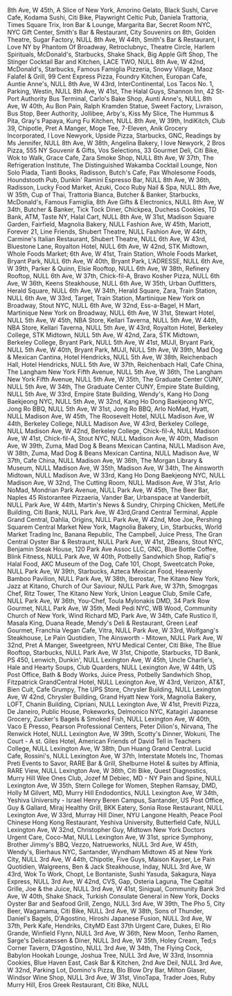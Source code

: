 8th Ave, W 45th, A Slice of New York, Amorino Gelato, Black Sushi, Carve Cafe, Kodama Sushi, Citi Bike, Playwright Celtic Pub, Daniela Trattoria, Times Square Trix, Iron Bar & Lounge, Margarita Bar, Secret Room NYC, NYC Gift Center, Smith's Bar & Restaurant, City Souvenirs on 8th, Golden Theatre, Sugar Factory, NULL
8th Ave, W 44th, Smith's Bar & Restaurant, I Love NY by Phantom Of Broadway, Retroclubnyc, Theatre Circle, Harlem Spirituals, McDonald's, Starbucks, Shake Shack, Big Apple Gift Shop, The Stinger Cocktail Bar and Kitchen, LACE TWO, NULL
8th Ave, W 42nd, McDonald's, Starbucks, Famous Famiglia Pizzeria, Snowy Village, Maoz Falafel & Grill, 99 Cent Express Pizza, Foundry Kitchen, Europan Cafe, Auntie Anne's, NULL
8th Ave, W 43rd, InterContinental, Los Tacos No. 1, Parking, Westin, NULL
8th Ave, W 41st, The Halal Guys, Shannon Inn, 42 St-Port Authority Bus Terminal, Carlo's Bake Shop, Aunti Anne's, NULL
8th Ave, W 40th, Au Bon Pain, Ralph Kramden Statue, Sweet Factory, Livraison, Bus Stop, Beer Authority, Jollibee, Arby's, Kiss My Slice, The Hummus & Pita, Gray's Papaya, Kung Fu Kitchen, NULL
8th Ave, W 39th, IndiKitch, Club 39, Chipotle, Pret A Manger, Moge Tee, 7-Eleven, Anik Grocery Incorporated, I Love Newyork, Upside Pizza, Starbucks, GNC, Readings by Ms Jennifer, NULL
8th Ave, W 38th, Angelina Bakery, I love Newyork, 2 Bros Pizza, 555 NY Souvenir & Gifts, Vos Selections, 33 Gourmet Deli, Citi Bike, Wok to Walk, Grace Cafe, Zara Smoke Shop, NULL
8th Ave, W 37th, The Refrigeration Institute, The Distinguished Wakamba Cocktail Lounge, Non Solo Piada, Tianti Books, Radisson, Butch's Cafe, Pax Wholesome Foods, Houndstooth Pub, Dunkin' Ramini Espresso Bar, NULL
8th Ave, W 36th, Radisson, Lucky Food Market, Azuki, Coco Ruby Nail & Spa, NULL
8th Ave, W 35th, Cup of Thai, Trattoria Bianca, Butcher & Banker, Starbucks, McDonald's, Famous Famiglia, 8th Ave Gifts & Electronics, NULL
8th Ave, W 34th, Butcher & Banker, Tick Tock Diner, Chickpea, Duchess Cookies, TD Bank, ATM, Taste NY, Halal Cart, NULL
8th Ave, W 31st, Madison Square Garden, Fairfield, Magnolia Bakery, NULL
Fashion Ave, W 45th, Mariott, Forever 21, Line Friends, Shubert Theatre, NULL
Fashion Ave, W 44th, Carmine's Italian Restaurant, Shubert Theatre, NULL
6th Ave, W 43rd, Bluestone Lane, Royalton Hotel, NULL
6th Ave, W 42nd, STK Midtown, Whole Foods Market;
6th Ave, W 41st, Train Station, Whole Foods Market, Bryant Park, NULL
6th Ave, W 40th, Bryant Park, L'ADRESSE, NULL
6th Ave, W 39th, Parker & Quinn, Elsie Rooftop, NULL
6th Ave, W 38th,  Refinery Rooftop, NULL
6th Ave, W 37th, Chick-fil-A, Bravo Kosher Pizza, NULL
6th Ave, W 36th, Keens Steakhouse, NULL
6th Ave, W 35th, Urban Outfitters, Herald Square, NULL
6th Ave, W 34th, Herald Square, Zara, Train Station, NULL
6th Ave, W 33rd, Target, Train Station, Martinique New York on Broadway, Stout NYC, NULL
6th Ave, W 32nd, Ess-a-Bagel, H Mart, Martinique New York on Broadway, NULL
6th Ave, W 31st, Stewart Hotel, NULL
5th Ave, W 45th, NBA Store, Kellari Taverna, NULL
5th Ave, W 44th, NBA Store, Kellari Taverna, NULL
5th Ave, W 43rd, Royalton Hotel, Berkeley College, STK Midtown, NULL
5th Ave, W 42nd, Zara, STK Midtown, Berkeley College, Bryant Park, NULL
5th Ave, W 41st, MUJI, Bryant Park, NULL
5th Ave, W 40th, Bryant Park, MUJI, NULL
5th Ave, W 39th, Mad Dog & Mexican Cantina, Hotel Hendricks, NULL
5th Ave, W 38th,  Reichenbach Hall, Hotel Hendricks, NULL
5th Ave, W 37th, Reichenbach Hall, Cafe China, The Langham New York Fifth Avenue, NULL
5th Ave, W 36th, The Langham New York Fifth Avenue, NULL
5th Ave, W 35th, The Graduate Center CUNY, NULL
5th Ave, W 34th, The Graduate Center CUNY, Empire State Building, NULL
5th Ave, W 33rd, Empire State Building, Wendy's, Kang Ho Dong Baekjeong NYC, NULL
5th Ave, W 32nd, Kang Ho Dong Baekjeong NYC, Jong Ro BBQ, NULL
5th Ave, W 31st, Jong Ro BBQ, Arlo NoMad, Hyatt, NULL
Madison Ave, W 45th, The Roosevelt Hotel, NULL
Madison Ave, W 44th, Berkeley College, NULL
Madison Ave, W 43rd, Berkeley College, NULL
Madison Ave, W 42nd, Berkeley College, Chick-fil-A, NULL
Madison Ave, W 41st, Chick-fil-A, Stout NYC, NULL
Madison Ave, W 40th,
Madison Ave, W 39th, Zuma, Mad Dog & Beans Mexican Cantina, NULL
Madison Ave, W 38th,  Zuma, Mad Dog & Beans Mexican Cantina, NULL
Madison Ave, W 37th, Cafe China, NULL
Madison Ave, W 36th, The Morgan Library & Museum, NULL
Madison Ave, W 35th,
Madison Ave, W 34th, The Ainsworth Midtown, NULL
Madison Ave, W 33rd, Kang Ho Dong Baekjeong NYC, NULL
Madison Ave, W 32nd, The Cutting Room, NULL
Madison Ave, W 31st, Arlo NoMad, Mondrian Park Avenue, NULL
Park Ave, W 45th, The Beer Bar, Naples 45 Ristorantee Pizzaeria, Vander Bar, Urbanspace at Vanderbilt, NULL
Park Ave, W 44th, Martin's News & Sundry, Chirping Chicken, MetLife Building, Citi Bank, NULL
Park Ave, W 43rd,Grand Central Terminal, Apple Grand Central, Dahlia, Origins, NULL
Park Ave, W 42nd, Moe Joe, Pershing Squarem Central Market New York, Magnolia Bakery, Lin, Starbucks, World Market Trading Inc, Banana Republic, The Campbell, Juice Press, The Gran Central Oyster Bar & Restraunt, NULL
Park Ave, W 41st, 2Beans, Stout NYC, Benjamin Steak House, 120 Park Ave Assoc LLC, GNC, Blue Bottle Coffee, Blink Fitness, NULL
Park Ave, W 40th, Potbelly Sandwhich Shop, Rafiqi's Halal Food, AKC Museum of the Dog, Cafe 101, Chopt, Sweetcatch Poke, NULL
Park Ave, W 39th, Starbucks, Azteca Mexican Food, Heavenly Bamboo Pavilion, NULL
Park Ave, W 38th, Iberostar, The Kitano New York, Jazz at Kitano, Church of Our Saviour, NULL
Park Ave, W 37th, Smogrgas Chef, Ritz Tower, The Kitano New York, Union League Club, Smile Cafe, NULL
Park Ave, W 36th, You-Chef, Toula Mylonakis DMD, 34 Park Row Gourmet, NULL
Park Ave, W 35th, Medi Pedi NYC, WB Wood, Community Church of New York, Wind Richard MD, 
Park Ave, W 34th, Cafe Rustico II, Masala King, Duana Reade, Mendy's Deli & Restaurant, Green Leaf Gourmet, Franchia Vegan Cafe, Vitra, NULL
Park Ave, W 33rd, Wolfgang's Steakhouse, Le Pain Quotidien, The Ainsworth - Mitown, NULL
Park Ave, W 32nd, Pret A Manger, Sweetgreen, NYU Medical Center, Citi Bike, The Blue Rooftop, Starbucks, NULL
Park Ave, W 31st, Chipotle, Starbucks, TD Bank, PS 450, Lenwich, Dunkin', NULL
Lexington Ave, W 45th, Uncle Charlie's, Hale and Hearty Soups, Club Quarders, NULL
Lexington Ave, W 44th, US Post Office, Bath & Body Works, Juice Press, Potbelly Sandwhich Shop, Fitzpatrick GrandCentral Hotel, NULL
Lexington Ave, W 43rd, Verizon, AT&T, Bien Cuit, Cafe Grumpy, The UPS Store, Chrysler Building, NULL
Lexington Ave, W 42nd, Chrysler Building, Grand Hyatt New York, Magnolia Bakery, LOFT, Chanin Building, Cipriani, NULL
Lexington Ave, W 41st, Previti Pizza, De Janeiro, Public House, Pokeworks, Delmonico NYC, Katagiri Japanese Grocery, Zucker's Bagels & Smoked Fish, NULL
Lexington Ave, W 40th, Vaco E Presso, Pearson Professional Centers, Peter Dilion's, Nirvana, The Renwick Hotel, NULL
Lexington Ave, W 39th, Scotty's Dinner, Wokuni, The Court - A st. Giles Hotel, American Friends of David Tell in Teachers College, NULL
Lexington Ave, W 38th, Dun Huang Grand Central. Lucid Cafe, Rossini's, NULL
Lexington Ave, W 37th, Interstate Motels Inc, Thomas Preti Events to Savor, RARE Bar & Grill, Shelburne Hotel & suites by Affinia, RARE View, NULL
Lexington Ave, W 36th, Citi Bike, Quest Diagnostics, Murry Hill Wee Ones Club, Jozef M Debiec, MD - NY Pain and Spine, NULL
Lexington Ave, W 35th, Stern College for Women, Stephen Ramsay, DMD, Holly M Gilvert, MD, Murry Hill Endodontics, NULL
Lexington Ave, W 34th, Yeshiva University - Israel Henry Beren Campus, Santander, US Post Office, Guy & Gallard, Miraj Healthy Grill, BKK Eatery, Sonia Rose Restaurant, NULL
Lexington Ave, W 33rd, Murray Hill Diner, NYU Langone Health, Peace Pool Chinese Hong Kong Restaurant, Yeshiva University, Butterfield Cafe, NULL
Lexington Ave, W 32nd, Christopher Guy, Midtown New York Doctors Urgent Care, Coco-Mat, NULL
Lexington Ave, W 31st, sprice Symphony, Brother Jimmy's BBQ, Vezzo, Natrueworks, NULL
3rd Ave, W 45th, Wendy's, Bierhaus NYC, Santander, Wyndham Midtown 45 at New York City, NULL
3rd Ave, W 44th, Chipotle, Five Guys, Maison Kayser, Le Pain Quotidien, Walgreens, Ben & Jack Steakhouse, Inday, NULL
3rd Ave, W 43rd, Wok To Work, Chopt, Le Bontaniste, Sushi Yasuda, Sakagura, Naya Express, NULL
3rd Ave, W 42nd, CVS, Gap, Osteria Laguna, The Capital Grille, Joe & the Juice, NULL
3rd Ave, W 41st, Sinigual, Community Bank
3rd Ave, W 40th, Shake Shack, Turkish Consulate General in New York, Docks Oyster Bar and Seafood Grill, Zengo, NULL
3rd Ave, W 39th, The Pho 5, City Beer, Wagamama, Citi Bike, NULL
3rd Ave, W 38th, Sons of Thunder, Daniel's Bagels, D'Agostino, Hiroshi Japanese Fusion, NULL
3rd Ave, W 37th, Perk Kafe, Hendriks, CityMD East 37th Urgent Care, Dukes, El Rio Grande, Winfield Flynn, NULL
3rd Ave, W 36th, New Moon, Tenho Ramen, Sarge's Delicatessen & Diner, NULL
3rd Ave, W 35th, Holey Cream, Ted;s Corner Tavern, D'Agostino, NULL
3rd Ave, W 34th, The Flying Cock, Babylon Hookah Lounge, Joshua Tree, NULL
3rd Ave, W 33rd, Insomnia Cookies, Blue Haven East, Cask Bar & Kitchen, 2nd Ave Deil, NULL
3rd Ave, W 32nd, Parking Lot, Domino's Pizza, Blo Blow Dry Bar, Milton Glaser, Windsor Wine Shop, NULL
3rd Ave, W 31st, VinoTapa, Trader Joes, Ruby Murry Hill, Eros Greek Restaurant, Citi Bike, NULL
